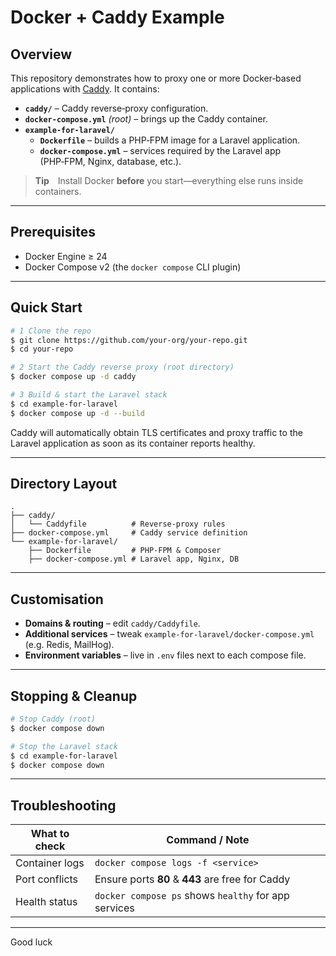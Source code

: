 # Docker + Caddy Example

## Overview
This repository demonstrates how to proxy one or more Docker‑based applications with [Caddy](https://caddyserver.com/). It contains:

- **`caddy/`** – Caddy reverse‑proxy configuration.
- **`docker-compose.yml`** *(root)* – brings up the Caddy container.
- **`example-for-laravel/`**  
  - **`Dockerfile`** – builds a PHP‑FPM image for a Laravel application.  
  - **`docker-compose.yml`** – services required by the Laravel app (PHP‑FPM, Nginx, database, etc.).

> **Tip** Install Docker **before** you start—everything else runs inside containers.

---

## Prerequisites
- Docker Engine ≥ 24
- Docker Compose v2 (the `docker compose` CLI plugin)

---

## Quick Start
```bash
# 1 Clone the repo
$ git clone https://github.com/your‑org/your‑repo.git
$ cd your‑repo

# 2 Start the Caddy reverse proxy (root directory)
$ docker compose up -d caddy

# 3 Build & start the Laravel stack
$ cd example-for-laravel
$ docker compose up -d --build
```
Caddy will automatically obtain TLS certificates and proxy traffic to the Laravel application as soon as its container reports healthy.

---

## Directory Layout
```
.
├── caddy/
│   └── Caddyfile          # Reverse‑proxy rules
├── docker-compose.yml     # Caddy service definition
└── example-for-laravel/
    ├── Dockerfile         # PHP‑FPM & Composer
    ├── docker-compose.yml # Laravel app, Nginx, DB
```

---

## Customisation
- **Domains & routing** – edit `caddy/Caddyfile`.
- **Additional services** – tweak `example-for-laravel/docker-compose.yml` (e.g. Redis, MailHog).
- **Environment variables** – live in `.env` files next to each compose file.

---

## Stopping & Cleanup
```bash
# Stop Caddy (root)
$ docker compose down

# Stop the Laravel stack
$ cd example-for-laravel
$ docker compose down
```

---

## Troubleshooting
| What to check | Command / Note |
|---------------|----------------|
| Container logs | `docker compose logs -f <service>` |
| Port conflicts | Ensure ports **80** & **443** are free for Caddy |
| Health status  | `docker compose ps` shows `healthy` for app services |

---

Good luck
